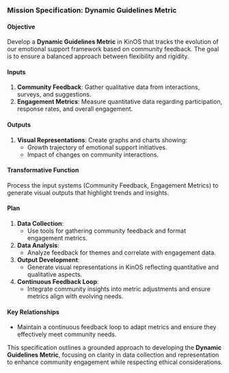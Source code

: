 ### Mission Specification: Dynamic Guidelines Metric

#### Objective
Develop a **Dynamic Guidelines Metric** in KinOS that tracks the evolution of our emotional support framework based on community feedback. The goal is to ensure a balanced approach between flexibility and rigidity.

#### Inputs
1. **Community Feedback**: Gather qualitative data from interactions, surveys, and suggestions.
2. **Engagement Metrics**: Measure quantitative data regarding participation, response rates, and overall engagement.

#### Outputs
1. **Visual Representations**: Create graphs and charts showing:
   - Growth trajectory of emotional support initiatives.
   - Impact of changes on community interactions.

#### Transformative Function
Process the input systems (Community Feedback, Engagement Metrics) to generate visual outputs that highlight trends and insights.

#### Plan
1. **Data Collection**:
   - Use tools for gathering community feedback and format engagement metrics.
2. **Data Analysis**:
   - Analyze feedback for themes and correlate with engagement data.
3. **Output Development**:
   - Generate visual representations in KinOS reflecting quantitative and qualitative aspects.
4. **Continuous Feedback Loop**:
   - Integrate community insights into metric adjustments and ensure metrics align with evolving needs.

#### Key Relationships
- Maintain a continuous feedback loop to adapt metrics and ensure they effectively meet community needs.

This specification outlines a grounded approach to developing the **Dynamic Guidelines Metric**, focusing on clarity in data collection and representation to enhance community engagement while respecting ethical considerations.